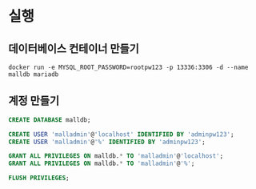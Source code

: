 # 실행

## 데이터베이스 컨테이너 만들기

`docker run -e MYSQL_ROOT_PASSWORD=rootpw123 -p 13336:3306 -d --name malldb mariadb`

## 계정 만들기
```sql
CREATE DATABASE malldb;

CREATE USER 'malladmin'@'localhost' IDENTIFIED BY 'adminpw123';
CREATE USER 'malladmin'@'%' IDENTIFIED BY 'adminpw123';

GRANT ALL PRIVILEGES ON malldb.* TO 'malladmin'@'localhost';
GRANT ALL PRIVILEGES ON malldb.* TO 'malladmin'@'%';

FLUSH PRIVILEGES;
```